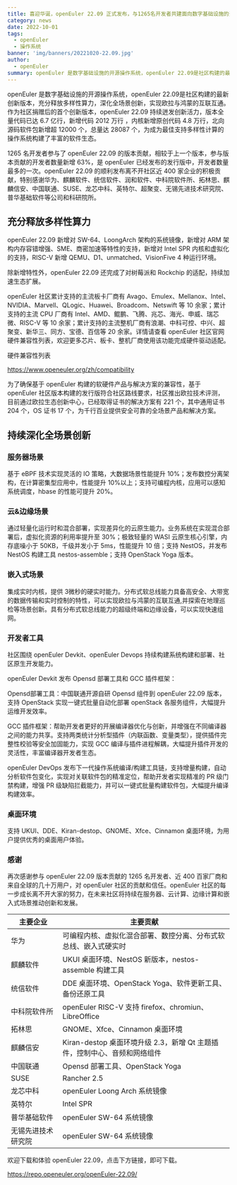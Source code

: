 ```yaml
---
title: 喜迎华诞，openEuler 22.09 正式发布，与1265名开发者共建面向数字基础设施的开源操作系统
category: news
date: 2022-10-01
tags:
  - openEuler
  - 操作系统
banner: 'img/banners/20221020-22.09.jpg'
author:
  - openEuler
summary: openEuler 是数字基础设施的开源操作系统，openEuler 22.09是社区构建的最新创新版本，充分释放多样性算力，深化全场景创新，实现欧拉与鸿蒙的互联互通。
---
```

openEuler 是数字基础设施的开源操作系统，openEuler 22.09是社区构建的最新创新版本，充分释放多样性算力，深化全场景创新，实现欧拉与鸿蒙的互联互通。作为社区捐赠后的首个创新版本，openEuler 22.09 持续迸发创新活力，版本全量代码已达 6.7 亿行，新增代码 2012 万行 ，内核新增原创代码 4.8 万行，北向源码软件包新增超 12000 个，总量达 28087 个，为成为最佳支持多样性计算的操作系统构建了丰富的软件生态。

1265 名开发者参与了 openEuler 22.09 的版本贡献，相较于上一个版本，参与版本贡献的开发者数量新增 63%，是 openEuler 已经发布的发行版中，开发者数量最多的一次。openEuler 22.09 的顺利发布离不开社区近 400 家企业的积极贡献，特别感谢华为、麒麟软件、统信软件、润和软件、中科院软件所、拓林思、麒麟信安、中国联通、SUSE、龙芯中科、英特尔、超聚变、无锡先进技术研究院、普华基础软件等公司和科研院所。

## 充分释放多样性算力

openEuler 22.09 新增对 SW-64、LoongArch 架构的系统镜像，新增对 ARM 架构内存容错增强、SME、商密加速等特性的支持，新增对 Intel SPR 内核和虚拟化的支持，RISC-V 新增 QEMU、D1、unmatched、VisionFive 4 种运行环境。

除新增特性外，openEuler 22.09 还完成了对树莓派和 Rockchip 的适配，持续加速生态扩展。

openEuler 社区累计支持的主流板卡厂商有 Avago、Emulex、Mellanox、Intel、NVIDIA、Marvell、QLogic、Huawei、Broadcom、Netswift 等 10 余家；累计支持的主流 CPU 厂商有 Intel、AMD、鲲鹏、飞腾、兆芯、海光、申威、瑞芯微、RISC-V 等 10 余家；累计支持的主流整机厂商有浪潮、中科可控、中兴、超聚变、新华三、同方、宝德、百信等 20 余家。详情请查看 openEuler 社区官网硬件兼容性列表，欢迎更多芯片、板卡、整机厂商使用该功能完成硬件驱动适配。


硬件兼容性列表

https://www.openeuler.org/zh/compatibility


为了确保基于 openEuler 构建的软硬件产品与解决方案的兼容性，基于 openEuler 社区版本构建的发行版符合社区路线要求，社区推出欧拉技术评测，目前通过欧拉生态创新中心，已经取得证书的解决方案有 221 个，其中通用证书 204 个，OS 证书 17 个，为千行百业提供安全可靠的全场景产品和解决方案。

## 持续深化全场景创新

### 服务器场景

基于 eBPF 技术实现灵活的 IO 策略，大数据场景性能提升 10%；发布数控分离架构，在计算密集型应用中，性能提升 10%以上；支持可编程内核，应用可以感知系统调度，hbase 的性能可提升 20%。

### 云&边缘场景

通过轻量化运行时和混合部署，实现差异化的云原生能力。业务系统在实现混合部署后，虚拟化资源的利用率提升至 30%；极致轻量的 WASI 云原生核心引擎，内存底噪小于 50KB，千级并发小于 5ms，性能提升 10 倍；支持 NestOS，并发布 NestOS 构建工具 nestos-assemble；支持 OpenStack Yoga 版本。

### 嵌入式场景

集成实时内核，提供 3微秒的硬实时能力。分布式软总线能力具备高安全、大带宽的数据传输和实时控制的特性，可以实现欧拉与鸿蒙的互联互通,并探索在地理巡检等场景创新。具有分布式软总线能力的超级终端和边缘设备，可以实现快速组网。

### 开发者工具

社区围绕 openEuler Devkit、openEuler Devops 持续构建系统构建和部署、社区原生开发能力。

openEuler Devkit 发布 Opensd 部署工具和 GCC 插件框架：

Opensd部署工具：中国联通开源自研 Opensd 组件到 openEuler 22.09 版本，支持 OpenStack 实现一键式批量自动化部署 openStack 各服务组件，大幅提升运维开发效率。

GCC 插件框架：帮助开发者更好的开展编译器优化与创新，并增强在不同编译器之间的能力共享。支持两类统计分析型插件（内联函数、变量类型），提供插件完整性校验等安全加固能力，实现 GCC 编译与插件进程解耦，大幅提升插件开发的灵活性，丰富编译器开发者生态。

openEuler DevOps 发布下一代操作系统编译/构建工具链，支持增量构建，自动分析软件包变化，实现对关联软件包的精准定位，帮助开发者实现精准的 PR 级门禁构建，增强 PR 级缺陷拦截能力，并可以一键式批量构建软件包，大幅提升编译构建效率。

### 桌面环境

支持 UKUI、DDE、Kiran-destop、GNOME、Xfce、Cinnamon 桌面环境，为用户提供优秀的桌面用户体验。

### 感谢

再次感谢参与 openEuler 22.09 版本贡献的 1265 名开发者、近 400 百家厂商和来自全球的几十万用户，对 openEuler 社区的贡献和信任。openEuler 社区的每一步成长离不开大家的努力，在未来社区将持续在服务器、云计算、边缘计算和嵌入式场景推动创新和发展。


| 主要企业           | 主要贡献                                                                  |
| ------------------ | ------------------------------------------------------------------------- |
| 华为               | 可编程内核、虚拟化混合部署、数控分离、分布式软总线、嵌入式硬实时          |
| 麒麟软件           | UKUI 桌面环境、NestOS 新版本，nestos-assemble 构建工具                    |
| 统信软件           | DDE 桌面环境、OpenStack Yoga、软件更新工具、备份还原工具                  |
| 中科院软件所       | openEuler RISC-V 支持 firefox、chromiun、LibreOffice                      |
| 拓林思             | GNOME、Xfce、Cinnamon 桌面环境                                            |
| 麒麟信安           | Kiran-destop 桌面环境升级 2.3，新增 Qt 主题插件，控制中心、音频和网络组件 |
| 中国联通           | Opensd 部署工具、OpenStack Yoga                                           |
| SUSE               | Rancher 2.5                                                               |
| 龙芯中科           | openEuler Loong Arch 系统镜像                                             |
| 英特尔             | Intel SPR                                                                 |
| 普华基础软件       | openEuler SW-64 系统镜像                                                  |
| 无锡先进技术研究院 | openEuler SW-64 系统镜像                                                  |



欢迎下载和体验 openEuler 22.09，点击下方链接，即可下载。

https://repo.openeuler.org/openEuler-22.09/